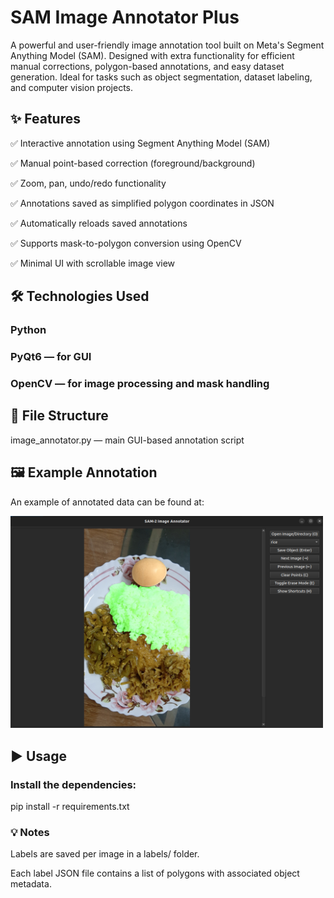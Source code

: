 # SAM Image Annotator Plus

A powerful and user-friendly image annotation tool built on Meta's Segment Anything Model (SAM). Designed with extra functionality for efficient manual corrections, polygon-based annotations, and easy dataset generation. Ideal for tasks such as object segmentation, dataset labeling, and computer vision projects.

## ✨ Features

✅ Interactive annotation using Segment Anything Model (SAM)

✅ Manual point-based correction (foreground/background)

✅ Zoom, pan, undo/redo functionality

✅ Annotations saved as simplified polygon coordinates in JSON

✅ Automatically reloads saved annotations

✅ Supports mask-to-polygon conversion using OpenCV

✅ Minimal UI with scrollable image view
## 🛠 Technologies Used
### Python

### PyQt6 — for GUI

### OpenCV — for image processing and mask handling

## 📁 File Structure
image_annotator.py — main GUI-based annotation script


## 🖼️ Example Annotation
An example of annotated data can be found at:

<img src="Image.png" alt="Annotated Image" width="500"/>


## ▶️ Usage
### Install the dependencies:
pip install -r requirements.txt


### 💡 Notes

Labels are saved per image in a labels/ folder.

Each label JSON file contains a list of polygons with associated object metadata.


 
